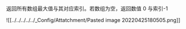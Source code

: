 返回所有数组最大值与其对应索引。若数组为空，返回数值 0 与索引-1

![[../../../../../_Config/Attatchment/Pasted image 20220425180505.png]]